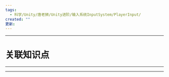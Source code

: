 ```yaml
---
tags:
  - 科学/Unity/唐老狮/Unity进阶/输入系统InputSystem/PlayerInput/
created: ""
更新:
---
```


---
# 关联知识点



---



---
